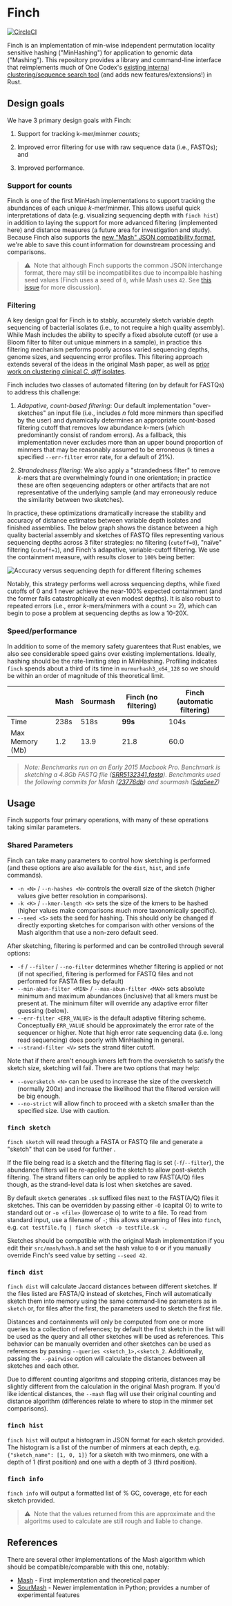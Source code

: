# Finch #

[![CircleCI](https://circleci.com/gh/onecodex/finch-rs.svg?style=shield&circle-token=4fa4296a595f0d0e8dfcea750d76c39576f2df73)](https://circleci.com/gh/onecodex/finch-rs)

Finch is an implementation of min-wise independent permutation locality sensitive hashing ("MinHashing") for application to genomic data ("Mashing").
This repository provides a library and command-line interface that reimplements much of One Codex's [existing internal clustering/sequence search tool](http://blog.onecodex.com/2016/02/11/clustering-and-basespace/) (and adds new features/extensions!) in Rust.

## Design goals
We have 3 primary design goals with Finch:

1. Support for tracking k-mer/minmer _counts_;

2. Improved error filtering for use with raw sequence data (i.e., FASTQs); and

3. Improved performance.


### Support for counts
Finch is one of the first MinHash implementations to support tracking the abundances of each unique _k_-mer/minmer.
This allows useful quick interpretations of data (e.g. visualizing sequencing depth with `finch hist`) in addition to laying the support for more advanced filtering (implemented here) and distance measures (a future area for investigation and study).
Because Finch also supports the [new "Mash" JSON compatibility format](https://github.com/marbl/Mash/blob/master/src/mash/schema-1.0.0.json), we're able to save this count information for downstream processing and comparisons.

 > :warning: &nbsp;Note that although Finch supports the common JSON interchange format, there may still be incompatibilites due to incompaible hashing seed values (Finch uses a seed of `0`, while Mash uses `42`. See [this issue](https://github.com/marbl/Mash/issues/12) for more discussion).

### Filtering
A key design goal for Finch is to stably, accurately sketch variable depth sequencing of bacterial isolates (i.e., to not require a high quality assembly). While Mash includes the ability to specify a fixed absolute cutoff (or use a Bloom filter to filter out unique minmers in a sample), in practice this filtering mechanism performs poorly across varied sequencing depths, genome sizes, and sequencing error profiles. This filtering approach extends several of the ideas in the original Mash paper, as well as [prior work on clustering clinical _C. diff_ isolates](http://www.dmidjournal.com/article/S0732-8893(16)30322-4/abstract).

Finch includes two classes of automated filtering (on by default for FASTQs) to address this challenge:

1. *Adapative, count-based filtering*: Our default implementation "over-sketches" an input file (i.e., includes _n_ fold more minmers than specified by the user) and dynamically determines an appropriate count-based filtering cutoff that removes low abundance _k_-mers (which predominantly consist of random errors). As a fallback, this implementation never excludes more than an upper bound proportion of minmers that may be reasonably assumed to be erroneous (`k` times a specified `--err-filter` error rate, for a default of 21%).

2. *Strandedness filtering*: We also apply a "strandedness filter" to remove _k_-mers that are overwhelmingly found in one orientation; in practice these are often seqeuencing adapters or other artifacts that are not representative of the underlying sample (and may erroneously reduce the similarity between two sketches).

In practice, these optimizations dramatically increase the stability and accuracy of distance estimates between variable depth isolates and finished assemblies. The below graph shows the distance between a high quality bacterial assembly and sketches of FASTQ files representing various sequencing depths across 3 filter strategies: no filtering (`cutoff=0`), "naïve" filtering (`cutoff=1`), and Finch's adapative, variable-cutoff filtering. We use the containment measure, with results closer to `100%` being better:

![Accuracy versus sequencing depth for different filtering schemes](https://github.com/onecodex/finch-rs/blob/master/paper/depth_distance.png?raw=true)

Notably, this strategy performs well across sequencing depths, while fixed cutoffs of 0 and 1 never achieve the near-100% expected containment (and the former fails catastrophically at even modest depths). It is also robust to repeated errors (i.e., error _k_-mers/minmers with a count >= 2), which can begin to pose a problem at sequencing depths as low a 10-20X.

### Speed/performance
In addition to some of the memory safety guarentees that Rust enables, we also see considerable speed gains over existing implementations.
Ideally, hashing should be the rate-limiting step in MinHashing. Profiling indicates `finch` spends about a third of its time in `murmurhash3_x64_128` so we should be within an order of magnitude of this theoretical limit.

|                 | Mash | Sourmash | Finch (no filtering) | Finch (automatic filtering) |
|-----------------|------|----------|----------------------|-----------------------------|
| Time            | 238s | 518s     | **99s**              | 104s                        |
| Max Memory (Mb) | 1.2  | 13.9     | 21.8                 | 60.0                        |

> *Note: Benchmarks run on an Early 2015 Macbook Pro. Benchmark is sketching a 4.8Gb FASTQ file ([SRR5132341.fastq](https://www.ncbi.nlm.nih.gov/sra/?term=SRR5132341)). Benchmarks used the following commits for Mash ([23776db](https://github.com/marbl/Mash/commit/23776dbe368d398639ec40f133edc06329dc3da8)) and sourmash ([5da5ee7](https://github.com/dib-lab/sourmash/commit/5da5ee7c72281ff05cb90d6ce3e8bc4d316998c5))*

## Usage ##

Finch supports four primary operations, with many of these operations taking similar parameters.

### Shared Parameters ###

Finch can take many parameters to control how sketching is performed (and these options are also available for the `dist`, `hist`, and `info` commands).
 - `-n <N>` / `--n-hashes <N>` controls the overall size of the sketch (higher values give better resolution in comparisons).
 - `-k <K>` / `--kmer-length <K>` sets the size of the kmers to be hashed (higher values make comparisons much more taxonomically specific).
 - `--seed <S>` sets the seed for hashing. This should only be changed if directly exporting sketches for comparison with other versions of the Mash algorithm that use a non-zero default seed.

After sketching, filtering is performed and can be controlled through several options:
 - `-f` / `--filter` / `--no-filter` determines whether filtering is applied or not (if not specified, filtering is performed for FASTQ files and not performed for FASTA files by default)
 - `--min-abun-filter <MIN>` / `--max-abun-filter <MAX>` sets absolute minimum and maximum abundances (inclusive) that all kmers must be present at. The minimum filter will override any adaptive error filter guessing (below).
 - `--err-filter <ERR_VALUE>` is the default adaptive filtering scheme. Conceptually `ERR_VALUE` should be approximately the error rate of the sequencer or higher. Note that high error rate sequencing data (i.e. long read sequencing) does poorly with MinHashing in general.
 - `--strand-filter <V>` sets the strand filter cutoff.

Note that if there aren't enough kmers left from the oversketch to satisfy the sketch size, sketching will fail.
There are two options that may help:
 - `--oversketch <N>` can be used to increase the size of the oversketch (normally 200x) and increase the likelihood that the filtered version will be big enough.
 - `--no-strict` will allow finch to proceed with a sketch smaller than the specified size. Use with caution.


### `finch sketch` ###

`finch sketch` will read through a FASTA or FASTQ file and generate a "sketch" that can be used for further .

If the file being read is a sketch and the filtering flag is set (`-f`/`--filter`), the abundance filters will be re-applied to the sketch to allow post-sketch filtering.
The strand filters can only be applied to raw FAST(A/Q) files though, as the strand-level data is lost when sketches are saved.

By default `sketch` generates `.sk` suffixed files next to the FAST(A/Q) files it sketches.
This can be overridden by passing either `-O` (capital O) to write to standard out or `-o <file>` (lowercase o) to write to a file.
To read from standard input, use a filename of `-`; this allows streaming of files into `finch`, e.g. `cat testfile.fq | finch sketch -o testfile.sk -`.

Sketches should be compatible with the original Mash implementation if you edit their `src/mash/hash.h` and set the hash value to `0` or if you manually override Finch's seed value by setting `--seed 42`.

### `finch dist` ###

`finch dist` will calculate Jaccard distances between different sketches.
If the files listed are FASTA/Q instead of sketches, Finch will automatically sketch them into memory using the same command-line parameters as in `sketch` or, for files after the first, the parameters used to sketch the first file.

Distances and containments will only be computed from one or more queries to a collection of references; by default the first sketch in the list will be used as the query and all other sketches will be used as references.
This behavior can be manually overriden and other sketches can be used as references by passing `--queries <sketch_1>,<sketch_2`.
Additionally, passing the `--pairwise` option will calculate the distances between all sketches and each other.

Due to different counting algoritms and stopping criteria, distances may be slightly different from the calculation in the original Mash program.
If you'd like identical distances, the `--mash` flag will use their original counting and distance algorithm (differences relate to where to stop in the minmer set comparisons).

### `finch hist` ###

`finch hist` will output a histogram in JSON format for each sketch provided.
The histogram is a list of the number of minmers at each depth, e.g. `{"sketch_name": [1, 0, 1]}` for a sketch with two minmers, one with a depth of 1 (first position) and one with a depth of 3 (third position).

### `finch info` ###

`finch info` will output a formatted list of % GC, coverage, etc for each sketch provided.

> :warning: &nbsp;Note that the values returned from this are approximate and the algoritms used to calculate are still rough and liable to change.


## References ##

There are several other implementations of the Mash algorithm which should be compatible/comparable with this one, notably:
 - [Mash](https://github.com/marbl/Mash) - First implementation and theoretical paper
 - [SourMash](https://github.com/dib-lab/sourmash) - Newer implementation in Python; provides a number of experimental features
